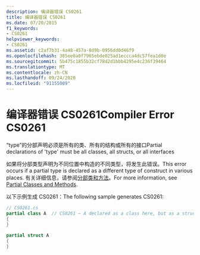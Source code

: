 ```yaml
---
description: 编译器错误 CS0261
title: 编译器错误 CS0261
ms.date: 07/20/2015
f1_keywords:
- CS0261
helpviewer_keywords:
- CS0261
ms.assetid: c2af7b31-4a48-457a-8d9b-0956dd0d46f9
ms.openlocfilehash: 385ee0a0f7965ebde025ad1eccca4dc57fea1d0e
ms.sourcegitcommit: 5b475c1855b32cf78d2d1bbb4295e4c236f39464
ms.translationtype: MT
ms.contentlocale: zh-CN
ms.lasthandoff: 09/24/2020
ms.locfileid: "91155089"
---
```

# <a name="compiler-error-cs0261"></a><span data-ttu-id="c8e77-103">编译器错误 CS0261</span><span class="sxs-lookup"><span data-stu-id="c8e77-103">Compiler Error CS0261</span></span>

<span data-ttu-id="c8e77-104">“type”的分部声明必须是所有的类、所有的结构或所有的接口</span><span class="sxs-lookup"><span data-stu-id="c8e77-104">Partial declarations of 'type' must be all classes, all structs, or all interfaces</span></span>  
  
 <span data-ttu-id="c8e77-105">如果将分部类型声明为不同位置中构造的不同类型，将发生此错误。</span><span class="sxs-lookup"><span data-stu-id="c8e77-105">This error occurs if a partial type is declared as a different type of construct in various places.</span></span> <span data-ttu-id="c8e77-106">有关详细信息，请参阅[分部类和方法](../programming-guide/classes-and-structs/partial-classes-and-methods.md)。</span><span class="sxs-lookup"><span data-stu-id="c8e77-106">For more information, see [Partial Classes and Methods](../programming-guide/classes-and-structs/partial-classes-and-methods.md).</span></span>  
  
 <span data-ttu-id="c8e77-107">以下示例生成 CS0261：</span><span class="sxs-lookup"><span data-stu-id="c8e77-107">The following sample generates CS0261:</span></span>  
  
```csharp  
// CS0261.cs  
partial class A  // CS0261 – A declared as a class here, but as a struct below  
{  
}  
  
partial struct A  
{  
}  
```
